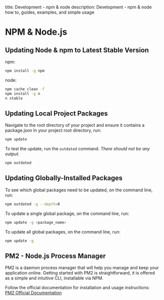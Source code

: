 title: Development - npm & node
description: Development - npm & node how to, guides, examples, and simple usage

# NPM & Node.js

## Updating Node & npm to Latest Stable Version

npm:

```bash
npm install -g npm
```

node:

```bash
npm cache clean -f
npm install -g n
n stable
```

## Updating Local Project Packages

Navigate to the root directory of your project and ensure it contains a package.json
In your project root directory, run:

```bash
npm update
```

To test the update, run the `outdated` command. _There should not be any output_.

```bash
npm outdated
```

## Updating Globally-Installed Packages

To see which global packages need to be updated, on the command line, run:

```bash
npm outdated -g --depth=0
```

To update a single global package, on the command line, run:

```bash
npm update -g <package_name>
```

To update all global packages, on the command line, run:

```bash
npm update -g
```

## PM2 - Node.js Process Manager

PM2 is a daemon process manager that will help you manage and keep your application online. Getting started with PM2 is straightforward, it is offered as a simple and intuitive CLI, installable via NPM.

Follow the official documentation for installation and usage instructions:  
[PM2 Official Documentation](https://pm2.keymetrics.io/docs/usage/quick-start/)
